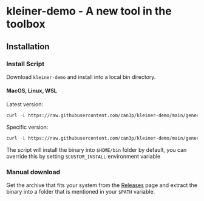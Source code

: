 # kleiner-demo - A new tool in the toolbox

## Installation

### Install Script

Download `kleiner-demo` and install into a local bin directory.

#### MacOS, Linux, WSL

Latest version:

```bash
curl -L https://raw.githubusercontent.com/can3p/kleiner-demo/main/generated/install.sh | sh
```

Specific version:

```bash
curl -L https://raw.githubusercontent.com/can3p/kleiner-demo/main/generated/install.sh | sh -s 0.0.4
```

The script will install the binary into `$HOME/bin` folder by default, you can override this by setting
`$CUSTOM_INSTALL` environment variable

### Manual download

Get the archive that fits your system from the [Releases](https://github.com/can3p/kleiner-demo/releases) page and
extract the binary into a folder that is mentioned in your `$PATH` variable.
